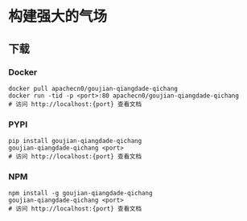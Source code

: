 # 构建强大的气场

## 下载

### Docker

```
docker pull apachecn0/goujian-qiangdade-qichang
docker run -tid -p <port>:80 apachecn0/goujian-qiangdade-qichang
# 访问 http://localhost:{port} 查看文档
```

### PYPI

```
pip install goujian-qiangdade-qichang
goujian-qiangdade-qichang <port>
# 访问 http://localhost:{port} 查看文档
```

### NPM

```
npm install -g goujian-qiangdade-qichang
goujian-qiangdade-qichang <port>
# 访问 http://localhost:{port} 查看文档
```